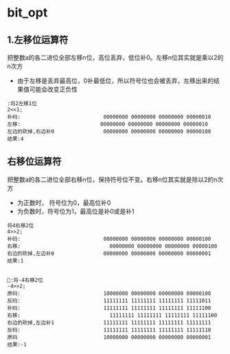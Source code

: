 # bit_opt

## 1.左移位运算符

把整数a的各二进位全部左移n位，高位丢弃，低位补0。左移n位其实就是乘以2的n次方

- 由于左移是丢弃最高位，0补最低位，所以符号位也会被丢弃，左移出来的结果值可能会改变正负性

```objc
:将2左移1位
2<<1;
补码:                           00000000 00000000 00000000 00000010
左移:                          00000000 00000000 00000000 00000010
左边的砍掉,右边补0                00000000 00000000 00000000 00000100
结果:4
```

## 右移位运算符

把整数a的各二进位全部右移n位，保持符号位不变。右移n位其实就是除以2的n次方

- 为正数时， 符号位为0，最高位补0
- 为负数时，符号位为1，最高位是补0或是补1

```objc
将4右移2位
4>>2;
补码:                           00000000 00000000 00000000 00000100
右移:                             00000000 00000000 00000000 00000100
右边的砍掉,左边补0                00000000 00000000 00000000 00000001
结果:1


🌰:将-4右移2位
-4>>2;
原码:                           10000000 00000000 00000000 00000100        
反码:                           11111111 11111111 11111111 11111011        
补码:                           11111111 11111111 11111111 11111100
右移:                             11111111 11111111 11111111 11111100
右边的砍掉,左边补1                11111111 11111111 11111111 11111111
反码:                           11111111 11111111 11111111 11111110
原码                            10000000 00000000 00000000 00000001
结果:-1
```

